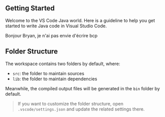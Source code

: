 ## Getting Started

Welcome to the VS Code Java world. Here is a guideline to help you get started to write Java code in Visual Studio Code.

Bonjour Bryan, je n'ai pas envie d'écrire bcp
## Folder Structure

The workspace contains two folders by default, where:

- `src`: the folder to maintain sources
- `lib`: the folder to maintain dependencies

Meanwhile, the compiled output files will be generated in the `bin` folder by default.

> If you want to customize the folder structure, open `.vscode/settings.json` and update the related settings there.



